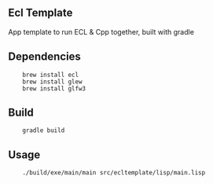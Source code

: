 ## Ecl Template

App template to run ECL & Cpp together, built with gradle

## Dependencies
        
        brew install ecl
        brew install glew
        brew install glfw3

## Build

        gradle build

## Usage

        ./build/exe/main/main src/ecltemplate/lisp/main.lisp



